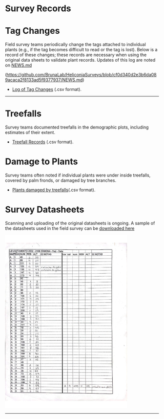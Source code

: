 Survey Records
================

# Tag Changes 

Field survey teams periodically change the tags attached to individual plants (e.g., if the tag becomes difficult to read or the tag is lost). Below is a record of these changes; these records are necessary when using the original data sheets to validate plant records. Updates of this log are noted on [NEWS.md](./NEWS.md)

(https://github.com/BrunaLab/HeliconiaSurveys/blob/cf0d340d2e3b6da089acaca2f8133ad5f9377937/NEWS.md)  

- [Log of Tag Changes](https://github.com/BrunaLab/HeliconiaSurveys/blob/1649ea958df1fc2da0187693bca40ce38bebb759/survey_clean/tag_changes.csv) (.csv format).

--- 

# Treefalls

Survey teams documented treefalls in the demographic plots, including estimates of their extent.

- [Treefall Records](link) (.csv format).

# Damage to Plants

Survey teams often noted if individual plants were under inside treefalls, covered by palm fronds, or damaged by tree branches. 

- [Plants damaged by treefalls](https://github.com/BrunaLab/HeliconiaSurveys/blob/ca06ba6c501ad2bb6a43c6a6636cb09afccb5614/survey_clean/treefall_impacts.csv)(.csv format).


# Survey Datasheets

Scanning and uploading of the original datasheets is ongoing. A sample of the datasheets used in the field survey can be [downloaded here](../survey_records/survey_sheets/Dimona1_2108_2002-compressed.pdf)

<img src="../survey_records/survey_sheets/Dimona1_2108_2002-compressed.pdf" width="400px">

---

